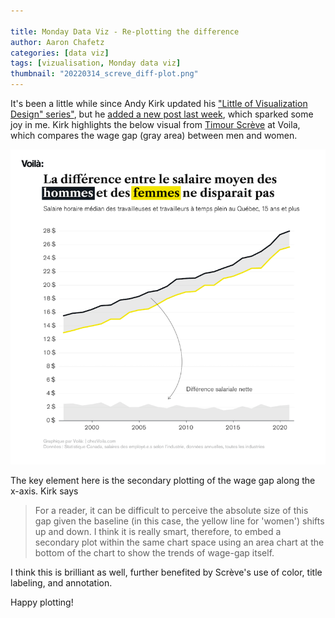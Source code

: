 ```yaml
---

title: Monday Data Viz - Re-plotting the difference
author: Aaron Chafetz
categories: [data viz]
tags: [vizualisation, Monday data viz]
thumbnail: "20220314_screve_diff-plot.png"
---
```

  
It's been a little while since Andy Kirk updated his ["Little of Visualization Design" series"](https://www.visualisingdata.com/2016/03/little-visualisation-design/), but he [added a new post last week](https://www.visualisingdata.com/2022/03/the-little-of-visualisation-design-part-73/), which sparked some joy in me.  Kirk highlights the below visual from [Timour Scrève](https://chezvoila.com/member/timour-screve/) at Voila, which compares the wage gap (gray area) between men and women. 

![troop movement into Ukraine](/assets/images/posts/20220314_screve_diff-plot.png)

The key element here is the secondary plotting of the wage gap along the x-axis. Kirk says 

> For a reader, it can be difficult to perceive the absolute size of this gap given the baseline (in this case, the yellow line for 'women') shifts up and down. I think it is really smart, therefore, to embed a secondary plot within the same chart space using an area chart at the bottom of the chart to show the trends of wage-gap itself.

I think this is brilliant as well, further benefited by Scrève's use of color, title labeling, and annotation. 

Happy plotting!